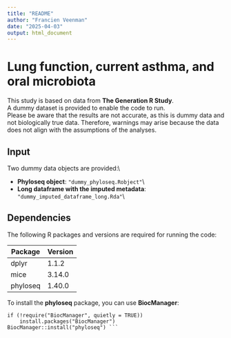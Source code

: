 ```yaml
---
title: "README"
author: "Francien Veenman"
date: "2025-04-03"
output: html_document
---
```

# Lung function, current asthma, and oral microbiota

This study is based on data from **The Generation R Study**.  
A dummy dataset is provided to enable the code to run.  
Please be aware that the results are not accurate, as this is dummy data and not biologically true data. Therefore, warnings may arise because the data does not align with the assumptions of the analyses.

## Input

Two dummy data objects are provided:\
- **Phyloseq object**: `"dummy_phyloseq.Robject"`\
- **Long dataframe with the imputed metadata**: `"dummy_imputed_dataframe_long.Rda"`\

## Dependencies

The following R packages and versions are required for running the code:

| Package  |Version|
|----------|-------|
| dplyr    | 1.1.2 |
| mice     | 3.14.0|
| phyloseq | 1.40.0|

To install the **phyloseq** package, you can use **BiocManager**:

```
if (!require("BiocManager", quietly = TRUE))
    install.packages("BiocManager")
BiocManager::install("phyloseq") ```
